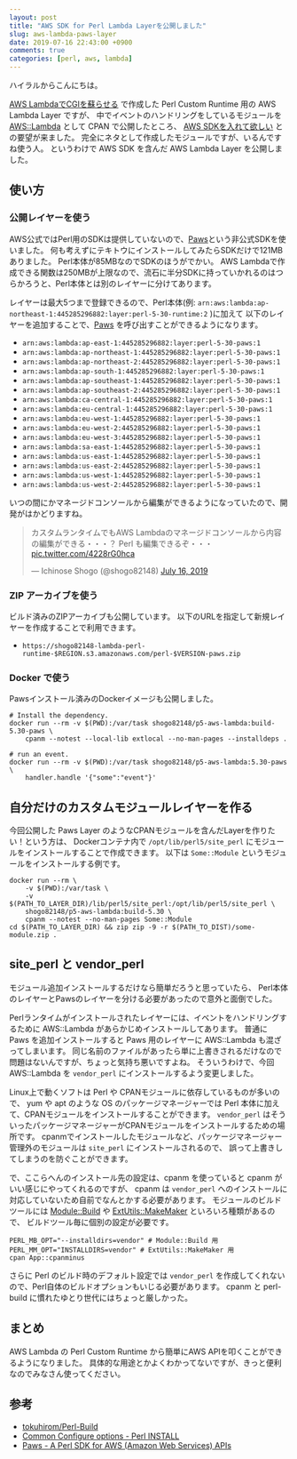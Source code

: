 ```yaml
---
layout: post
title: "AWS SDK for Perl Lambda Layerを公開しました"
slug: aws-lambda-paws-layer
date: 2019-07-16 22:43:00 +0900
comments: true
categories: [perl, aws, lambda]
---
```


ハイラルからこんにちは。

[AWS LambdaでCGIを蘇らせる](https://shogo82148.github.io/blog/2018/12/16/run-cgi-in-aws-lambda/) で作成した Perl Custom Runtime 用の AWS Lambda Layer ですが、
中でイベントのハンドリングをしているモジュールを [AWS::Lambda](https://metacpan.org/pod/AWS::Lambda) として CPAN で公開したところ、
[AWS SDKを入れて欲しい](https://github.com/shogo82148/p5-aws-lambda/issues/22) との要望が来ました。
完全にネタとして作成したモジュールですが、いるんですね使う人。
というわけで AWS SDK を含んだ AWS Lambda Layer を公開しました。

## 使い方

### 公開レイヤーを使う

AWS公式ではPerl用のSDKは提供していないので、[Paws](https://metacpan.org/pod/Paws)という非公式SDKを使いました。
何も考えずにテキトウにインストールしてみたらSDKだけで121MBありました。
Perl本体が85MBなのでSDKのほうがでかい。
AWS Lambdaで作成できる関数は250MBが上限なので、流石に半分SDKに持っていかれるのはつらかろうと、Perl本体とは別のレイヤーに分けてあります。

レイヤーは最大5つまで登録できるので、Perl本体(例: `arn:aws:lambda:ap-northeast-1:445285296882:layer:perl-5-30-runtime:2` )に加えて
以下のレイヤーを追加することで、[Paws](https://metacpan.org/pod/Paws) を呼び出すことができるようになります。

- `arn:aws:lambda:ap-east-1:445285296882:layer:perl-5-30-paws:1`
- `arn:aws:lambda:ap-northeast-1:445285296882:layer:perl-5-30-paws:1`
- `arn:aws:lambda:ap-northeast-2:445285296882:layer:perl-5-30-paws:1`
- `arn:aws:lambda:ap-south-1:445285296882:layer:perl-5-30-paws:1`
- `arn:aws:lambda:ap-southeast-1:445285296882:layer:perl-5-30-paws:1`
- `arn:aws:lambda:ap-southeast-2:445285296882:layer:perl-5-30-paws:1`
- `arn:aws:lambda:ca-central-1:445285296882:layer:perl-5-30-paws:1`
- `arn:aws:lambda:eu-central-1:445285296882:layer:perl-5-30-paws:1`
- `arn:aws:lambda:eu-west-1:445285296882:layer:perl-5-30-paws:1`
- `arn:aws:lambda:eu-west-2:445285296882:layer:perl-5-30-paws:1`
- `arn:aws:lambda:eu-west-3:445285296882:layer:perl-5-30-paws:1`
- `arn:aws:lambda:sa-east-1:445285296882:layer:perl-5-30-paws:1`
- `arn:aws:lambda:us-east-1:445285296882:layer:perl-5-30-paws:1`
- `arn:aws:lambda:us-east-2:445285296882:layer:perl-5-30-paws:1`
- `arn:aws:lambda:us-west-1:445285296882:layer:perl-5-30-paws:1`
- `arn:aws:lambda:us-west-2:445285296882:layer:perl-5-30-paws:1`

いつの間にかマネージドコンソールから編集ができるようになっていたので、開発がはかどりますね。

<blockquote class="twitter-tweet"><p lang="ja" dir="ltr">カスタムランタイムでもAWS Lambdaのマネージドコンソールから内容の編集ができる・・・？ Perl も編集できるぞ・・・ <a href="https://t.co/4228rG0hca">pic.twitter.com/4228rG0hca</a></p>&mdash; Ichinose Shogo (@shogo82148) <a href="https://twitter.com/shogo82148/status/1150945172890382336?ref_src=twsrc%5Etfw">July 16, 2019</a></blockquote> <script async src="https://platform.twitter.com/widgets.js" charset="utf-8"></script>

### ZIP アーカイブを使う

ビルド済みのZIPアーカイブも公開しています。
以下のURLを指定して新規レイヤーを作成することで利用できます。

- `https://shogo82148-lambda-perl-runtime-$REGION.s3.amazonaws.com/perl-$VERSION-paws.zip`

### Docker で使う

Pawsインストール済みのDockerイメージも公開しました。

    # Install the dependency.
    docker run --rm -v $(PWD):/var/task shogo82148/p5-aws-lambda:build-5.30-paws \
        cpanm --notest --local-lib extlocal --no-man-pages --installdeps .

    # run an event.
    docker run --rm -v $(PWD):/var/task shogo82148/p5-aws-lambda:5.30-paws \
        handler.handle '{"some":"event"}'

## 自分だけのカスタムモジュールレイヤーを作る

今回公開した Paws Layer のようなCPANモジュールを含んだLayerを作りたい！という方は、
Dockerコンテナ内で `/opt/lib/perl5/site_perl` にモジュールをインストールすることで作成できます。
以下は `Some::Module` というモジュールをインストールする例です。

    docker run --rm \
        -v $(PWD):/var/task \
        -v $(PATH_TO_LAYER_DIR)/lib/perl5/site_perl:/opt/lib/perl5/site_perl \
        shogo82148/p5-aws-lambda:build-5.30 \
        cpanm --notest --no-man-pages Some::Module
    cd $(PATH_TO_LAYER_DIR) && zip zip -9 -r $(PATH_TO_DIST)/some-module.zip .

## site_perl と vendor_perl

モジュール追加インストールするだけなら簡単だろうと思っていたら、
Perl本体のレイヤーとPawsのレイヤーを分ける必要があったので意外と面倒でした。

Perlランタイムがインストールされたレイヤーには、イベントをハンドリングするために AWS::Lambda があらかじめインストールしてあります。
普通に Paws を追加インストールすると Paws 用のレイヤーに AWS::Lambda も混ざってしまいます。
同じ名前のファイルがあったら単に上書きされるだけなので問題はないんですが、ちょっと気持ち悪いですよね。
そういうわけで、今回 AWS::Lambda を `vendor_perl` にインストールするよう変更しました。

Linux上で動くソフトは Perl や CPANモジュールに依存しているものが多いので、
yum や apt のような OS のパッケージマネージャーでは Perl 本体に加えて、CPANモジュールをインストールすることができます。
`vendor_perl` はそういったパッケージマネージャーがCPANモジュールをインストールするための場所です。
cpanmでインストールしたモジュールなど、パッケージマネージャー管理外のモジュールは `site_perl` にインストールされるので、
誤って上書きしてしまうのを防ぐことができます。

で、ここらへんのインストール先の設定は、cpanm を使っていると cpanm がいい感じにやってくれるのですが、
cpanm は `vendor_perl` へのインストールに対応していないため自前でなんとかする必要があります。
モジュールのビルドツールには [Module::Build](https://metacpan.org/pod/Module::Build) や [ExtUtils::MakeMaker](https://metacpan.org/pod/ExtUtils::MakeMaker) といろいろ種類があるので、
ビルドツール毎に個別の設定が必要です。

```
PERL_MB_OPT="--installdirs=vendor" # Module::Build 用
PERL_MM_OPT="INSTALLDIRS=vendor" # ExtUtils::MakeMaker 用
cpan App::cpanminus
```

さらに Perl のビルド時のデフォルト設定では `vendor_perl` を作成してくれないので、Perl自体のビルドオプションもいじる必要があります。
cpanm と perl-build に慣れたゆとり世代にはちょっと厳しかった。

## まとめ

AWS Lambda の Perl Custom Runtime から簡単にAWS APIを叩くことができるようになりました。
具体的な用途とかよくわかってないですが、きっと便利なのでみなさん使ってください。

## 参考

- [tokuhirom/Perl-Build](https://github.com/tokuhirom/Perl-Build)
- [Common Configure options - Perl INSTALL](https://metacpan.org/pod/distribution/perl/INSTALL#Common-Configure-options)
- [Paws - A Perl SDK for AWS (Amazon Web Services) APIs](https://metacpan.org/pod/Paws)
